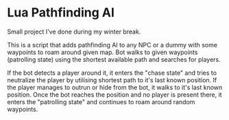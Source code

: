 # Lua Pathfinding AI 

Small project I've done during my winter break.

This is a script that adds pathfinding AI to any NPC or a dummy with some waypoints to roam around given map.
Bot walks to given waypoints (patrolling state) using the shortest available path and searches for players.

If the bot detects a player around it, it enters the "chase state" and tries to neutralize the player by utilising shortest path to it's last known position.
If the player manages to outrun or hide from the bot, it walks to it's last known position. Once the bot reaches the position and no player is present there,
it enters the "patrolling state" and continues to roam around random waypoints.